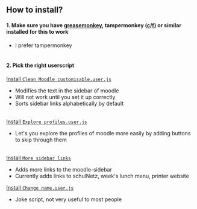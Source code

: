 ## How to install?

#### 1. Make sure you have [greasemonkey](https://addons.mozilla.org/en-US/firefox/addon/greasemonkey/), tampermonkey ([c](https://chrome.google.com/webstore/detail/tampermonkey/dhdgffkkebhmkfjojejmpbldmpobfkfo)/[f](https://addons.mozilla.org/en-US/firefox/addon/tampermonkey/)) or similar installed for this to work
* I prefer tampermonkey<br><br>

#### 2. Pick the right userscript<br>
[Install ```Clean Moodle customisable.user.js```](https://github.com/melusc/lusc/raw/master/Clean%20Moodle%20customisable.user.js)
* Modifies the text in the sidebar of moodle
* Will not work until you set it up correctly
* Sorts sidebar links alphabetically by default<br><br>

[Install ```Explore profiles.user.js```](https://github.com/melusc/lusc/raw/master/Explore%20profiles.user.js)
* Let's you explore the profiles of moodle more easily by adding buttons to skip through them<br><br>

[Install ```More sidebar links```](https://github.com/melusc/lusc/raw/master/More%20sidebar%20links.user.js)
* Adds more links to the moodle-sidebar<br>
* Currently adds links to schulNetz, week's lunch menu, printer website

[Install ```Change name.user.js```](https://github.com/melusc/lusc/raw/master/Change%20name.user.js)
* Joke script, not very useful to most people

